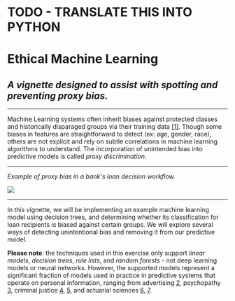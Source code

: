 # TODO - TRANSLATE THIS INTO PYTHON

# Ethical Machine Learning
## _A vignette designed to assist with spotting and preventing proxy bias._

----------------------------------

Machine Learning systems often inherit biases against protected classes and historically disparaged groups via their training data [[1]](https://arxiv.org/pdf/1707.08120.pdf). Though some biases in features are straightforward to detect (ex: age, gender, race), others are not explicit and rely on subtle correlations in machine learning algorithms to understand. The incorporation of unintended bias into predictive models is called _proxy discrimination_.

---------------------

_Example of proxy bias in a bank's loan decision workflow._

![](ethical_bias.JPG)

---------------------

In this vignette, we will be implementing an example machine learning model using decision trees, and determining whether its classification for loan recipients is biased against certain groups. We will explore several ways of detecting unintentional bias and removing it from our predictive model.

**Please note**: the techniques used in this exercise only support _linear models_, _decision trees_, _rule lists_, and _random forests_ - not deep learning models or neural networks. However, the supported models represent a significant fraction of models used in practice in predictive systems that operate on personal information, ranging from advertising [2](http://www.bing.com), psychopathy [3](http://www.bing.com), criminal justice [4](http://www.bing.com), [5](http://www.bing.com), and actuarial sciences [6](http://www.bing.com), [7](http://www.bing.com).

